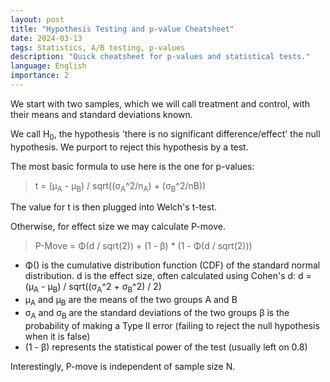 ```yaml
---
layout: post
title: "Hypothesis Testing and p-value Cheatsheet"
date: 2024-03-13
tags: Statistics, A/B testing, p-values
description: "Quick cheatsheet for p-values and statistical tests."
language: English
importance: 2
---
```


We start with two samples, which we will call treatment and control, with their means and standard deviations known.

We call H<sub>0</sub>, the hypothesis 'there is no significant difference/effect' the null hypothesis. We purport to reject this hypothesis by a test.

The most basic formula to use here is the one for p-values:

> t = (μ<sub>A</sub> - μ<sub>B</sub>) / sqrt((σ<sub>A</sub>^2/n<sub>A</sub>) + (σ<sub>B</sub>^2/n</sub>B</sub>))

The value for t is then plugged into Welch's t-test.

Otherwise, for effect size we may calculate P-move.

> P-Move = Φ(d / sqrt(2)) + (1 - β) * (1 - Φ(d / sqrt(2)))

- Φ() is the cumulative distribution function (CDF) of the standard normal distribution.
d is the effect size, often calculated using Cohen's d: d = (μ<sub>A</sub> - μ<sub>B</sub>) / sqrt((σ<sub>A</sub>^2 + σ<sub>B</sub>^2) / 2)
- μ<sub>A</sub> and μ<sub>B</sub> are the means of the two groups A and B
- σ<sub>A</sub> and σ<sub>B</sub> are the standard deviations of the two groups
β is the probability of making a Type II error (failing to reject the null hypothesis when it is false)
- (1 - β) represents the statistical power of the test (usually left on 0.8)

Interestingly, P-move is independent of sample size N.
